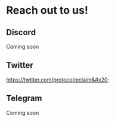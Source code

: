 # Reach out to us!

## Discord

Coming soon

## Twitter

https://twitter.com/protocolreclaim&#x20;

## Telegram

Coming soon

